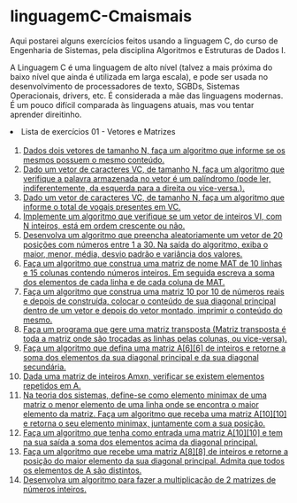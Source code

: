 # linguagemC-Cmaismais
Aqui postarei alguns exercícios feitos usando a linguagem C, do curso de Engenharia de Sistemas, pela disciplina Algoritmos e Estruturas de Dados I.

A Linguagem C é uma linguagem de alto nível (talvez a mais próxima do baixo nível que ainda é utilizada em larga escala), e pode ser usada no desenvolvimento de processadores de texto, SGBDs, Sistemas Operacionais, drivers, etc.
É considerada a mãe das linguagens modernas. É um pouco difícil comparada às linguagens atuais, mas vou tentar aprender direitinho.

<li> Lista de exercícios 01 - Vetores e Matrizes 
<ol>
<br>
<li><a href="https://github.com/GabrielaNR/linguagemC-Cmaismais/blob/main/exercicio01.c">Dados dois vetores de tamanho N, faça um algoritmo que informe se os mesmos possuem o mesmo conteúdo.</a> </li>
<li><a href="https://github.com/GabrielaNR/linguagemC-Cmaismais/blob/main/exercicio02.c">Dado um vetor de caracteres VC, de tamanho N, faça um algoritmo que verifique a palavra armazenada no vetor é um palíndromo (pode ler, indiferentemente, da esquerda para a direita ou vice-versa.).</a></li>
<li><a href="https://github.com/GabrielaNR/linguagemC-Cmaismais/blob/main/exercicio03.c">Dado um vetor de caracteres VC, de tamanho N, faça um algoritmo que informe o total de vogais presentes em VC.</a></li>
<li><a href="https://github.com/GabrielaNR/linguagemC-Cmaismais/blob/main/exercicio04.c">Implemente um algoritmo que verifique se um vetor de inteiros VI, com N inteiros, está em ordem crescente ou não.</a></li>
<li><a href="https://github.com/GabrielaNR/linguagemC-Cmaismais/blob/main/exercicio05.c">Desenvolva um algoritmo que preencha aleatoriamente um vetor de 20 posições com números entre 1 a 30. Na saída do algoritmo, exiba o maior, menor, média, desvio padrão e variância dos valores.</a></li>
<li><a href="https://github.com/GabrielaNR/linguagemC-Cmaismais/blob/main/exercicio06.c">Faça um algoritmo que construa uma matriz de nome MAT de 10 linhas e 15 colunas contendo números inteiros. Em seguida escreva a soma dos elementos de cada linha e de cada coluna de MAT.</a></li>
<li><a href="https://github.com/GabrielaNR/linguagemC-Cmaismais/blob/main/exercicio7.c">Faça um algoritmo que construa uma matriz 10 por 10 de números reais e depois de construída, colocar o conteúdo de sua diagonal principal dentro de um vetor e depois do vetor montado, imprimir o conteúdo do mesmo.</a></li>
<li><a href="https://github.com/GabrielaNR/linguagemC-Cmaismais/blob/main/exercicio08.c">Faça um programa que gere uma matriz transposta (Matriz transposta é toda a matriz onde são trocadas as linhas pelas colunas, ou vice-versa).</a></li>
<li><a href="https://github.com/GabrielaNR/linguagemC-Cmaismais/blob/main/exercicio09.c">Faça um algoritmo que defina uma matriz A[6][6] de inteiros e retorne a soma dos elementos da sua diagonal principal e da sua diagonal secundária.</a></li>
<li><a href="https://github.com/GabrielaNR/linguagemC-Cmaismais/blob/main/exercicio10.c">Dada uma matriz de inteiros Amxn, verificar se existem elementos repetidos em A.</a>
</li>
<li><a href="https://github.com/GabrielaNR/linguagemC-Cmaismais/blob/main/exercicio11.c">Na teoria dos sistemas, define-se como elemento minimax de uma matriz o menor elemento de uma linha onde se encontra o maior elemento da matriz. Faça um algoritmo que receba uma matriz A[10][10] e retorna o seu elemento minimax, juntamente com a sua posição.</a></li>
<li><a href="https://github.com/GabrielaNR/linguagemC-Cmaismais/blob/main/exercicio12.c">Faça um algoritmo que tenha como entrada uma matriz A[10][10] e tem na sua saída a soma dos elementos acima da diagonal principal.</a></li>
<li><a href="https://github.com/GabrielaNR/linguagemC-Cmaismais/blob/main/exercicio13.c">Faça um algoritmo que recebe uma matriz A[8][8] de inteiros e retorne a posição do maior elemento da sua diagonal principal. Admita que todos os elementos de A são distintos.</a></li>
<li><a href="https://github.com/GabrielaNR/linguagemC-Cmaismais/blob/main/exercicio14.c"> Desenvolva um algoritmo para fazer a multiplicação de 2 matrizes de números inteiros.</a></li>
</ol>
</li>

